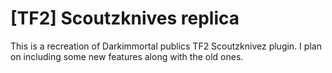 # [TF2] Scoutzknives replica
This is a recreation of Darkimmortal publics TF2 Scoutzknivez plugin.
I plan on including some new features along with the old ones.
